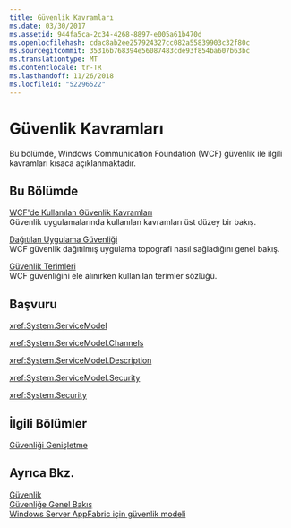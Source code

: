 ```yaml
---
title: Güvenlik Kavramları
ms.date: 03/30/2017
ms.assetid: 944fa5ca-2c34-4268-8897-e005a61b470d
ms.openlocfilehash: cdac8ab2ee257924327cc082a55839903c32f80c
ms.sourcegitcommit: 35316b768394e56087483cde93f854ba607b63bc
ms.translationtype: MT
ms.contentlocale: tr-TR
ms.lasthandoff: 11/26/2018
ms.locfileid: "52296522"
---
```

# <a name="security-concepts"></a>Güvenlik Kavramları
Bu bölümde, Windows Communication Foundation (WCF) güvenlik ile ilgili kavramları kısaca açıklanmaktadır.  
  
## <a name="in-this-section"></a>Bu Bölümde  
 [WCF'de Kullanılan Güvenlik Kavramları](../../../../docs/framework/wcf/feature-details/security-concepts-used-in-wcf.md)  
 Güvenlik uygulamalarında kullanılan kavramları üst düzey bir bakış.  
  
 [Dağıtılan Uygulama Güvenliği](../../../../docs/framework/wcf/feature-details/distributed-application-security.md)  
 WCF güvenlik dağıtılmış uygulama topografi nasıl sağladığını genel bakış.  
  
 [Güvenlik Terimleri](../../../../docs/framework/wcf/feature-details/wcf-security-terminology.md)  
 WCF güvenliğini ele alınırken kullanılan terimler sözlüğü.  
  
## <a name="reference"></a>Başvuru  
 <xref:System.ServiceModel>  
  
 <xref:System.ServiceModel.Channels>  
  
 <xref:System.ServiceModel.Description>  
  
 <xref:System.ServiceModel.Security>  
  
 <xref:System.Security>  
  
## <a name="related-sections"></a>İlgili Bölümler  
 [Güvenliği Genişletme](../../../../docs/framework/wcf/extending/extending-security.md)  
  
## <a name="see-also"></a>Ayrıca Bkz.  
 [Güvenlik](../../../../docs/framework/wcf/feature-details/security.md)  
 [Güvenliğe Genel Bakış](../../../../docs/framework/wcf/feature-details/security-overview.md)  
 [Windows Server AppFabric için güvenlik modeli](https://go.microsoft.com/fwlink/?LinkID=201279&clcid=0x409)
